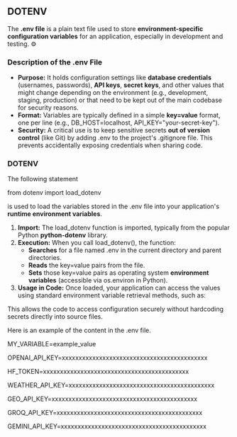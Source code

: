 ## **DOTENV**

The **.env file** is a plain text file used to store **environment-specific configuration variables** for an application, especially in development and testing. ⚙️


### **Description of the .env File**



* **Purpose:** It holds configuration settings like **database credentials** (usernames, passwords), **API keys**, **secret keys**, and other values that might change depending on the environment (e.g., development, staging, production) or that need to be kept out of the main codebase for security reasons.
* **Format:** Variables are typically defined in a simple **key=value** format, one per line (e.g., DB_HOST=localhost, API_KEY="your-secret-key").
* **Security:** A critical use is to keep sensitive secrets **out of version control** (like Git) by adding .env to the project's .gitignore file. This prevents accidentally exposing credentials when sharing code.


### **DOTENV**

The following statement

 from dotenv import load_dotenv 

is used to load the variables stored in the .env file into your application's **runtime environment variables**.



1. **Import:** The load_dotenv function is imported, typically from the popular Python **python-dotenv** library.
2. **Execution:** When you call load_dotenv(), the function:
    * **Searches** for a file named .env in the current directory and parent directories.
    * **Reads** the key=value pairs from the file.
    * **Sets** those key=value pairs as operating system **environment variables** (accessible via os.environ in Python).
3. **Usage in Code:** Once loaded, your application can access the values using standard environment variable retrieval methods, such as:

This allows the code to access configuration securely without hardcoding secrets directly into source files.

Here is an example of the content in the .env file.

MY_VARIABLE=example_value

OPENAI_API_KEY=xxxxxxxxxxxxxxxxxxxxxxxxxxxxxxxxxxxxxxxxxxx

HF_TOKEN=xxxxxxxxxxxxxxxxxxxxxxxxxxxxxxxxxxxxxxxxxxx

WEATHER_API_KEY=xxxxxxxxxxxxxxxxxxxxxxxxxxxxxxxxxxxxxxxxxxx

GEO_API_KEY=xxxxxxxxxxxxxxxxxxxxxxxxxxxxxxxxxxxxxxxxxxx

GROQ_API_KEY=xxxxxxxxxxxxxxxxxxxxxxxxxxxxxxxxxxxxxxxxxxx

GEMINI_API_KEY=xxxxxxxxxxxxxxxxxxxxxxxxxxxxxxxxxxxxxxxxxxx
